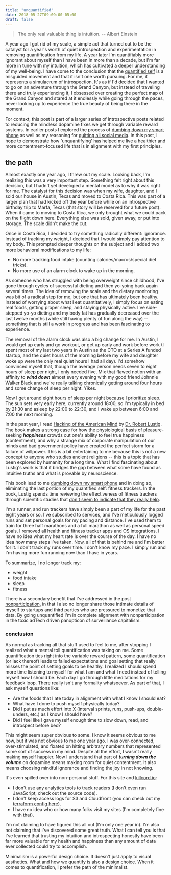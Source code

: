 ```yaml
---
title: "unquantified"
date: 2018-05-27T09:09:00-05:00
draft: false
---
```


> The only real valuable thing is intuition.
> -- Albert Einstein

A year ago I got rid of my scale, a simple act that turned out to be the catalyst for a year's worth of quiet introspection and experimentation in removing quantification from my life. A year later I'm quantifiably more ignorant about myself than I have been in more than a decade, but I'm far more in tune with my intuition, which has cultivated a deeper understanding of my well-being. I have come to the conclusion that the [quantified self](https://en.wikipedia.org/wiki/Quantified_self) is a misguided movement and that it isn't one worth pursuing. For me, it represents a simulacrum of introspection. It's as if I'd decided that I wanted to go on an adventure through the Grand Canyon, but instead of traveling there and truly experiencing it, I obsessed over creating the perfect map of the Grand Canyon and stared at it endlessly while going through the paces, never looking up to experience the true beauty of being there in the moment.

For context, this post is part of a larger series of introspective posts related to reducing the mindless dopamine fixes we get through variable reward systems. In earlier posts I explored the process of [dumbing down my smart phone](https://nomasters.io/posts/dumber-phone/) as well as my reasoning for [quitting all social media](https://nomasters.io/posts/nonparticipation/). In this post, I hope to demonstrate how 'unquantifying' has helped me live a healthier and more contentment-focused life that is in alignment with my first principles.

## the path

Almost exactly one year ago, I threw out my scale. Looking back, I'm realizing this was a very important step. Something felt right about this decision, but I hadn't yet developed a mental model as to why it was right for me. The catalyst for this decision was when my wife, daughter, and I sold our house in Austin, Texas and moved to Costa Rica. This was part of a larger plan that had kicked off the year before while on an introspective birthday trip to Marfa, Texas (that story will be reserved for a future post). When it came to moving to Costa Rica, we only brought what we could pack on the flight down here. Everything else was sold, given away, or put into storage. The scale didn't make the cut.

Once in Costa Rica, I decided to try something radically different: ignorance. Instead of tracking my weight, I decided that I would simply pay attention to my body. This prompted deeper thoughts on the subject and I added two more behavioral modifications to my life:

- No more tracking food intake (counting calories/macros/special diet tricks).
- No more use of an alarm clock to wake up in the morning.

As someone who has struggled with being overweight since childhood, I've gone through cycles of successful dieting and then yo-yoing back again several times. The idea of removing the scale and the dietary monitoring was bit of a radical step for me, but one that has ultimately been healthy. Instead of worrying about what I eat quantitatively, I simply focus on eating real foods, getting proper sleep, and staying physically active. I've side-stepped yo-yo dieting and my body fat has gradually decreased over the last twelve months (while still having plenty of fun along the way) -- something that is still a work in progress and has been fascinating to experience.

The removal of the alarm clock was also a big change for me. In Austin, I would get up early and go workout, or get up early and work before work (I spent most of my last two years in Austin as the CTO at a Series A funded startup, and the quiet hours of the morning before my wife and daughter woke up were the only real quiet hours I had all day). I'd somehow convinced myself that, though the average person needs seven to eight hours of sleep per night, I only needed five. Mix that flawed notion with an affinity to ***wind down*** almost every evening with my good friend Johnnie Walker Black and we're really talking chronically getting around four hours and some change of sleep per night. Yikes.

Now I get around eight hours of sleep per night because I prioritize sleep. The sun sets very early here, currently around 18:00, so I'm typically in bed by 21:30 and asleep by 22:00 to 22:30, and I wake up between 6:00 and 7:00 the next morning.

In the past year, I read [Hacking of the American Mind](https://www.goodreads.com/book/show/34237719-the-hacking-of-the-american-mind) by [Dr. Robert Lustig](https://en.wikipedia.org/wiki/Robert_Lustig). The book makes a strong case for how the physiological basis of pleasure-seeking ***happiness*** crowds out one's ability to feel true happiness (contentment), and why a strange mix of corporate manipulation of our minds and bad government policy have created the perfect storm for a failure of willpower. This is a bit entertaining to me because this is not a new concept to anyone who studies ancient religions -- this is a topic that has been explored by humanity for a long time. What I find fascinating about Lustig's work is that it bridges the gap between what some have found as intuitive truths and what is provable by neuroscience.

This book lead to me [dumbing down my smart phone](https://nomasters.io/posts/dumber-phone/) and in doing so, eliminating the last portion of my quantified self: fitness trackers. In the book, Lustig spends time reviewing the effectiveness of fitness trackers through scientific studies that [don't seem to indicate that they really help](https://www.npr.org/sections/health-shots/2016/09/20/494631423/weight-loss-on-your-wrist-fitness-trackers-may-not-help).

I'm a runner, and run trackers have simply been a part of my life for the past eight years or so. I've subscribed to services, and I've meticulously logged runs and set personal goals for my pacing and distance. I've used them to train for three half marathons and a full marathon as well as personal speed goals. I removed all health and fitness tracker apps and OS integrations. I have no idea what my heart rate is over the course of the day. I have no idea how many steps I've taken. Now, all of that is behind me and I'm better for it. I don't track my runs over time. I don't know my pace. I simply run and I'm having more fun running now than I have in years.

To summarize, I no longer track my:

- weight
- food intake
- sleep
- fitness

There is a secondary benefit that I've addressed in the post [nonparticipation](https://nomasters.io/posts/nonparticipation/), in that I also no longer share those intimate details of myself to startups and third parties who are pressured to monetize that data. By going unquantified I'm in complete alignment with nonparticipation in the toxic adTech driven panopticon of surveillance capitalism. 

### conclusion

As normal as tracking all that stuff used to feel to me, after stopping I realized what a mental toll quantification was taking on me. Some quantification ties right into the variable reward pattern, some quantification (or lack thereof) leads to failed expectations and goal setting that really misses the point of setting goals to be healthy. I realized I should spend more time listening to myself for what I am and what I need instead of telling myself how I should be. Each day I go through little meditations for my feedback loop. There really isn't any formality whatsoever. As part of that, I ask myself questions like: 

- Are the foods that I ate today in alignment with what I know I should eat?
- What have I done to push myself physically today?
- Did I put as much effort into X (interval sprints, runs, push-ups, double-unders, etc.) as I know I should have?
- Did I feel like I gave myself enough time to slow down, read, and introspect before bed?

This might seem super obvious to some. I know it seems obvious to me now, but it was not obvious to me one year ago. I was over-connected, over-stimulated, and fixated on hitting arbitrary numbers that represented some sort of success in my mind. Despite all the effort, I wasn't really making myself happier. Now I understand that part of ***turning down the volume*** on dopamine means making room for quiet contentment. It also means choosing mindful ignorance and finding the joy in not knowing. 

It's even spilled over into non-personal stuff. For this site and [killcord.io](https://killcord.io):

- I don't use any analytics tools to track readers (I don't even run JavaScript, check out the source code).
- I don't keep access logs for S3 and Cloudfront (you can check out my [terraform config here](https://github.com/nomasters/nomasters.io/tree/master/terraform)).
- I have no idea who or how many folks visit my sites (I'm completely fine with that).

I'm not claiming to have figured this all out (I'm only one year in). I'm also not claiming that I've discovered some great truth. What I can tell you is that I've learned that trusting my intuition and introspecting honestly have been far more valuable for my health and happiness than any amount of data ever collected could try to accomplish.

Minimalism is a powerful design choice. It doesn't just apply to visual aesthetics. What and how we quantify is also a design choice. When it comes to quantification, I prefer the path of the minimalist.

